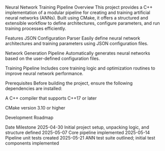 Neural Network Training Pipeline
Overview
This project provides a C++ implementation of a modular pipeline for creating and training artificial neural networks (ANNs). Built using CMake, it offers a structured and extensible workflow to define architectures, configure parameters, and run training processes efficiently.

Features
JSON Configuration Parser
Easily define neural network architectures and training parameters using JSON configuration files.

Network Generation Pipeline
Automatically generates neural networks based on the user-defined configuration files.

Training Pipeline
Includes core training logic and optimization routines to improve neural network performance.

Prerequisites
Before building the project, ensure the following dependencies are installed:

A C++ compiler that supports C++17 or later

CMake version 3.10 or higher


Development Roadmap

Date	Milestone
2025-04-30	Initial project setup, unpacking logic, and structure defined
2025-05-07	Core pipeline implemented
2025-05-14	Pipeline unit tests created
2025-05-21	ANN test suite outlined; initial test components implemented
